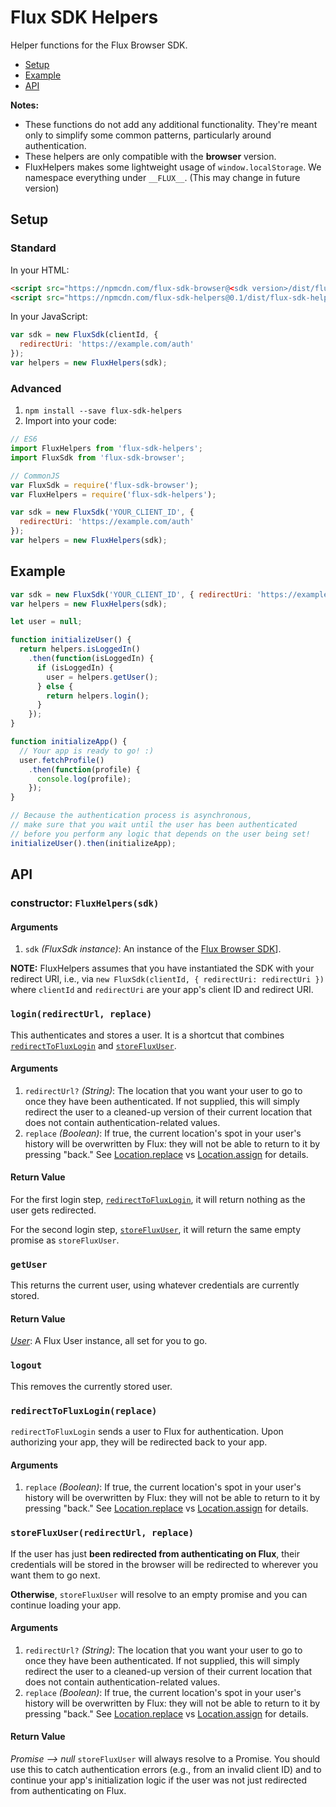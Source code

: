 # Flux SDK Helpers

Helper functions for the Flux Browser SDK.

* <a href="#setup">Setup</a>
* <a href="#example">Example</a>
* <a href="#api">API</a>

**Notes:**

* These functions do not add any additional functionality. They're meant only to simplify some
common patterns, particularly around authentication.
* These helpers are only compatible with the **browser** version.
* FluxHelpers makes some lightweight usage of `window.localStorage`. We namespace everything
under `__FLUX__`. (This may change in future version)

## <a id="setup"></a>Setup

### Standard

In your HTML:

```html
<script src="https://npmcdn.com/flux-sdk-browser@<sdk version>/dist/flux-sdk-min.js"></script>
<script src="https://npmcdn.com/flux-sdk-helpers@0.1/dist/flux-sdk-helpers.js"></script>
```

In your JavaScript:

```js
var sdk = new FluxSdk(clientId, {
  redirectUri: 'https://example.com/auth'
});
var helpers = new FluxHelpers(sdk);
```

### Advanced

1. `npm install --save flux-sdk-helpers`
2. Import into your code:

  ```js
  // ES6
  import FluxHelpers from 'flux-sdk-helpers';
  import FluxSdk from 'flux-sdk-browser';

  // CommonJS
  var FluxSdk = require('flux-sdk-browser');
  var FluxHelpers = require('flux-sdk-helpers');
  
  var sdk = new FluxSdk('YOUR_CLIENT_ID', {
    redirectUri: 'https://example.com/auth'
  });
  var helpers = new FluxHelpers(sdk);
  ```

## <a id="example"></a>Example

```js
var sdk = new FluxSdk('YOUR_CLIENT_ID', { redirectUri: 'https://example.com/authorize' });
var helpers = new FluxHelpers(sdk);

let user = null;

function initializeUser() {
  return helpers.isLoggedIn()
    .then(function(isLoggedIn) {
      if (isLoggedIn) {
        user = helpers.getUser();
      } else {
        return helpers.login();
      }
    });
}

function initializeApp() {
  // Your app is ready to go! :)
  user.fetchProfile()
    .then(function(profile) {
      console.log(profile);
    });
}

// Because the authentication process is asynchronous,
// make sure that you wait until the user has been authenticated
// before you perform any logic that depends on the user being set!
initializeUser().then(initializeApp);
```

## <a id="api"></a>API

### constructor: `FluxHelpers(sdk)`

#### Arguments

1. `sdk` *(FluxSdk instance)*: An instance of the
[Flux Browser SDK](https://www.npmjs.com/package/flux-sdk-browser)].

**NOTE:** FluxHelpers assumes that you have instantiated the SDK with your redirect URI,
i.e., via `new FluxSdk(clientId, { redirectUri: redirectUri })` where `clientId` and
`redirectUri` are your app's client ID and redirect URI.

### <a id="login"></a>`login(redirectUrl, replace)`

This authenticates and stores a user. It is a shortcut that combines
[`redirectToFluxLogin`](#redirecttofluxlogin) and [`storeFluxUser`](#storefluxuser).

#### Arguments

1. `redirectUrl?` *(String)*: The location that you want your user to go to once they have been
authenticated. If not supplied, this will simply redirect the user to a cleaned-up version of their
current location that does not contain authentication-related values.
1. `replace` *(Boolean)*: If true, the current location's spot in your user's history will be
overwritten by Flux: they will not be able to return to it by pressing "back." See
[Location.replace](https://developer.mozilla.org/en-US/docs/Web/API/Location/replace) vs
[Location.assign](https://developer.mozilla.org/en-US/docs/Web/API/Location/assign) for details.

#### Return Value

For the first login step, [`redirectToFluxLogin`](#redirecttofluxlogin), it will return nothing as
the user gets redirected.

For the second login step, [`storeFluxUser`](#storefluxuser), it will return the same empty
promise as `storeFluxUser`.

### <a id="getuser"></a>`getUser`

This returns the current user, using whatever credentials are currently stored.

#### Return Value

*[User](https://flux.gitbooks.io/flux-javascript-sdk/content/docs/api/User.html)*: A Flux User
instance, all set for you to go.

### <a id="logout"></a>`logout`

This removes the currently stored user.

### <a id="redirecttofluxlogin"></a>`redirectToFluxLogin(replace)`

`redirectToFluxLogin` sends a user to Flux for authentication. Upon authorizing your app, they will
be redirected back to your app.

#### Arguments

1. `replace` *(Boolean)*: If true, the current location's spot in your user's history will be
overwritten by Flux: they will not be able to return to it by pressing "back." See
[Location.replace](https://developer.mozilla.org/en-US/docs/Web/API/Location/replace) vs
[Location.assign](https://developer.mozilla.org/en-US/docs/Web/API/Location/assign) for details.

### <a id="storefluxuser"></a>`storeFluxUser(redirectUrl, replace)`

If the user has just **been redirected from authenticating on Flux**, their credentials will be
stored in the browser will be redirected to wherever you want them to go next.

**Otherwise**, `storeFluxUser` will resolve to an empty promise and you can continue loading your
app.

#### Arguments

1. `redirectUrl?` *(String)*: The location that you want your user to go to once they have been
authenticated. If not supplied, this will simply redirect the user to a cleaned-up version of their
current location that does not contain authentication-related values.
1. `replace` *(Boolean)*: If true, the current location's spot in your user's history will be
overwritten by Flux: they will not be able to return to it by pressing "back." See
[Location.replace](https://developer.mozilla.org/en-US/docs/Web/API/Location/replace) vs
[Location.assign](https://developer.mozilla.org/en-US/docs/Web/API/Location/assign) for details.

#### Return Value

*Promise --> null* `storeFluxUser` will always resolve to a Promise. You should use this to catch
authentication errors (e.g., from an invalid client ID) and to continue your app's initialization
logic if the user was not just redirected from authenticating on Flux.

